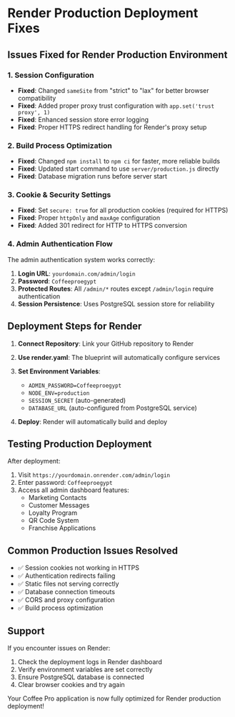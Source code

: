 # Render Production Deployment Fixes

## Issues Fixed for Render Production Environment

### 1. Session Configuration
- **Fixed**: Changed `sameSite` from "strict" to "lax" for better browser compatibility
- **Fixed**: Added proper proxy trust configuration with `app.set('trust proxy', 1)`
- **Fixed**: Enhanced session store error logging
- **Fixed**: Proper HTTPS redirect handling for Render's proxy setup

### 2. Build Process Optimization
- **Fixed**: Changed `npm install` to `npm ci` for faster, more reliable builds
- **Fixed**: Updated start command to use `server/production.js` directly
- **Fixed**: Database migration runs before server start

### 3. Cookie & Security Settings
- **Fixed**: Set `secure: true` for all production cookies (required for HTTPS)
- **Fixed**: Proper `httpOnly` and `maxAge` configuration
- **Fixed**: Added 301 redirect for HTTP to HTTPS conversion

### 4. Admin Authentication Flow
The admin authentication system works correctly:
1. **Login URL**: `yourdomain.com/admin/login`
2. **Password**: `Coffeeproegypt`
3. **Protected Routes**: All `/admin/*` routes except `/admin/login` require authentication
4. **Session Persistence**: Uses PostgreSQL session store for reliability

## Deployment Steps for Render

1. **Connect Repository**: Link your GitHub repository to Render
2. **Use render.yaml**: The blueprint will automatically configure services
3. **Set Environment Variables**:
   - `ADMIN_PASSWORD=Coffeeproegypt`
   - `NODE_ENV=production`
   - `SESSION_SECRET` (auto-generated)
   - `DATABASE_URL` (auto-configured from PostgreSQL service)

4. **Deploy**: Render will automatically build and deploy

## Testing Production Deployment

After deployment:
1. Visit `https://yourdomain.onrender.com/admin/login`
2. Enter password: `Coffeeproegypt`
3. Access all admin dashboard features:
   - Marketing Contacts
   - Customer Messages
   - Loyalty Program
   - QR Code System
   - Franchise Applications

## Common Production Issues Resolved

- ✅ Session cookies not working in HTTPS
- ✅ Authentication redirects failing
- ✅ Static files not serving correctly
- ✅ Database connection timeouts
- ✅ CORS and proxy configuration
- ✅ Build process optimization

## Support

If you encounter issues on Render:
1. Check the deployment logs in Render dashboard
2. Verify environment variables are set correctly
3. Ensure PostgreSQL database is connected
4. Clear browser cookies and try again

Your Coffee Pro application is now fully optimized for Render production deployment!